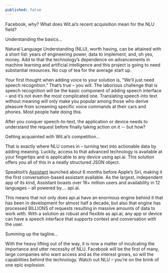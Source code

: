 ```yaml
---
published: false
---
```


Facebook, why? What does Wit.ai’s recent acquisition mean for the NLU field?
 
Understanding the basics…
 
Natural Language Understanding (NLU), worth having, can be attained with a short list: years of engineering power, data to implement, and, oh yes, money. Add to that the technology’s dependence on advancements in machine learning and artificial intelligence and this project is going to need substantial resources. No cup of tea for the average start up.
 
Your first thought when adding voice to your solution is, “We’ll just need speech recognition.” That’s true – you will. The laborious challenge that is speech recognition will be the basic component of adding speech interface – and it’s not even the most complicated one. Translating speech into text without meaning will only make you popular among those who derive pleasure from screaming specific voice commands at their cars and phones. Most people hate doing this.
 
After you conquer speech-to-text, the application or device needs to understand the request before finally taking action on it -- but how?
 
Getting acquainted with Wit.ai’s competition…
 
That is exactly where NLU comes in – turning text into actionable data by adding meaning. Luckily, access to that advanced technology is available at your fingertips and is applicable to any device using api.ai. This solution offers you all of this in a neatly structured JSON object.
 
Speaktoit’s [Assistant](http://assistant.ai) launched about 6 months before Apple’s Siri, making it the first conversation-based assistant available. As the largest, independent app of its kind, Assistant boasts over 16+ million users and availability in 12 languages – all powered by…. api.ai.
 
This means that not only does api.ai have an enormous engine behind it that has been in development for almost half a decade, but also that engine has processed BILLIONS of requests resulting in massive amounts of data to work with. With a solution as robust and flexible as api.ai, any app or device can have a speech interface that supports context and conversation with the user.
 
Summing up the tagline…
 
With the heavy lifting out of the way, it is now a matter of inculcating the importance and utter necessity of NLU. Facebook will be the first of many, large companies who want access and as the interest grows, so will the capabilities behind the technology. Watch out NLU – you’re on the brink of one epic explosion.


